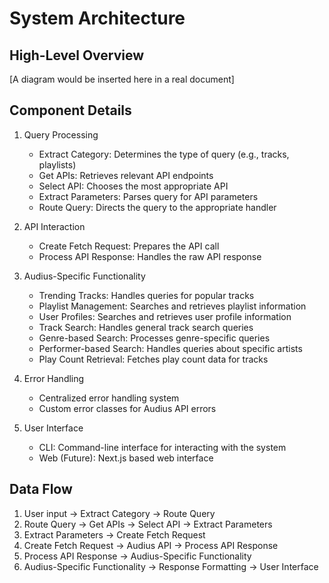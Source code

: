 # System Architecture

## High-Level Overview

[A diagram would be inserted here in a real document]

## Component Details

1. Query Processing
   - Extract Category: Determines the type of query (e.g., tracks, playlists)
   - Get APIs: Retrieves relevant API endpoints
   - Select API: Chooses the most appropriate API
   - Extract Parameters: Parses query for API parameters
   - Route Query: Directs the query to the appropriate handler

2. API Interaction
   - Create Fetch Request: Prepares the API call
   - Process API Response: Handles the raw API response

3. Audius-Specific Functionality
   - Trending Tracks: Handles queries for popular tracks
   - Playlist Management: Searches and retrieves playlist information
   - User Profiles: Searches and retrieves user profile information
   - Track Search: Handles general track search queries
   - Genre-based Search: Processes genre-specific queries
   - Performer-based Search: Handles queries about specific artists
   - Play Count Retrieval: Fetches play count data for tracks

4. Error Handling
   - Centralized error handling system
   - Custom error classes for Audius API errors

5. User Interface
   - CLI: Command-line interface for interacting with the system
   - Web (Future): Next.js based web interface

## Data Flow
1. User input -> Extract Category -> Route Query
2. Route Query -> Get APIs -> Select API -> Extract Parameters
3. Extract Parameters -> Create Fetch Request
4. Create Fetch Request -> Audius API -> Process API Response
5. Process API Response -> Audius-Specific Functionality
6. Audius-Specific Functionality -> Response Formatting -> User Interface